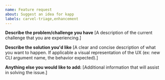 ```yaml
---
name: Feature request
about: Suggest an idea for kapp
labels: carvel-triage,enhancement
---
```


**Describe the problem/challenge you have**
[A description of the current challenge that you are experiencing.]


**Describe the solution you'd like**
[A clear and concise description of what you want to happen. If applicable a visual representation of the UX (ex: new CLI argument name, the behavior expected).]


**Anything else you would like to add:**
[Additional information that will assist in solving the issue.]

